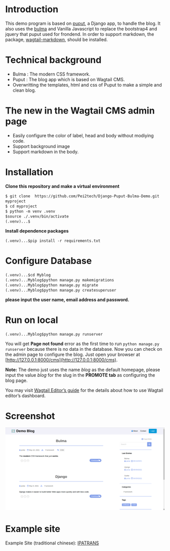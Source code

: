 Introduction
===========
This demo program is based on [puput](https://github.com/APSL/puput "puput"), a Django app,  to handle the blog. It also uses the [bulma](https://bulma.io/ "bulma") and Vanilla Javascript to replace the bootstrap4 and jquery that puput used for frondend. In order to support markdown, the package, [wagtail-markdown](https://github.com/torchbox/wagtail-markdown "wagtail-markdown"), should be installed.   

Technical background
=================
- Bulma :  The modern CSS framework.
- Puput :  The blog app which is based on Wagtail CMS.
- Overwritting the templates, html and css of Puput to make a simple and clean blog.

The new in the Wagtail CMS admin page
==========
- Easily configure the color of  label, head and  body without modiying code.
- Support background image
- Support markdown in the body. 

Installation
========
**Clone this repository and make a virtual environment**
```
$ git clone  https://github.com/Pei2tech/Django-Puput-Bulma-Demo.git myproject
$ cd myproject
$ python -m venv .venv
$source ./.venv/bin/activate
(.venv)...$
```
**Install dependence packages**
```
(.venv)...$pip install -r requirements.txt
```


Configure Database
=========
```
(.venv)...$cd Myblog
(.venv)...Myblog$python manage.py makemigrations
(.venv)...Myblog$python manage.py migrate
(.venv)...Myblog$python manage.py createsuperuser
```

**please input the user name, email address and password.**

Run on local
=========
```
(.venv)...Myblog$python manage.py runserver
```

You will get **Page not found** error as the first time to run `python manage.py runserver` because there is no data in the database.
Now you can check on the admin page to configure the blog. Just open your browser at  [http://127.0.0.1:8000/cms](http://127.0.0.1:8000/cms).

**Note:** The demo just uses the name *blog* as the default homepage, please input the value *blog* for the slug in the **PROMOTE tab** as configuring the blog page. 

You may visit [Wagtail Editor’s guide](https://docs.wagtail.io/en/v2.0/editor_manual/index.html "Wagtail Editor’s guide") for the details about how to use Wagtail editor’s dashboard.

Screenshot
=========

![](./stuff/screenshot.png)

Example site
=============

Example Site (traditional chinese): [IPATRANS](https://demo.cmssds.org/bulletin)
